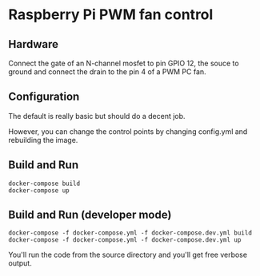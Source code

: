 # Raspberry Pi PWM fan control


## Hardware

Connect the gate of an N-channel mosfet to pin GPIO 12, the souce to ground
and connect the drain to the pin 4 of a PWM PC fan.

## Configuration

The default is really basic but should do a decent job.

However, you can change the control points by changing config.yml and
rebuilding the image.

## Build and Run

```
docker-compose build
docker-compose up
```

## Build and Run (developer mode)

```
docker-compose -f docker-compose.yml -f docker-compose.dev.yml build
docker-compose -f docker-compose.yml -f docker-compose.dev.yml up
```

You'll run the code from the source directory and you'll get free verbose
output.
